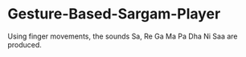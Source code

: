 # Gesture-Based-Sargam-Player
Using finger movements, the sounds Sa, Re Ga Ma Pa Dha Ni Saa are produced.
